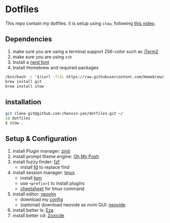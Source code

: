 # Dotfiles

This repo contain my dotfiles. it is setup using `stow`, following [this video](https://www.youtube.com/watch?v=y6XCebnB9gs).

## Dependencies

1. make sure you are using a terminal support 256-color such as [iTerm2](https://iterm2.com/index.html)
2. make sure you are using `zsh`
3. Install a [nerd font](https://www.nerdfonts.com)
4. Install Homebrew and required packages

```zsh
/bin/bash -c "$(curl -fsSL https://raw.githubusercontent.com/Homebrew/install/HEAD/install.sh)"
brew install git
brew install stow
```

## installation

```zsh
git clone git@github.com:chenxin-yan/dotfiles.git ~/
cd dotfiles
$ stow .
```

## Setup & Configuration

1. install Plugin manager: [zinit](https://github.com/zdharma-continuum/zinit)
2. install prompt theme engine: [Oh My Posh](https://ohmyposh.dev/docs/installation/macos)
3. install fuzzy finder: [fzf](https://github.com/junegunn/fzf)
   - install [fd](https://github.com/sharkdp/fd) to replace find
4. install session manager: [tmux](https://github.com/tmux/tmux)
   - install [tpm](https://github.com/tmux-plugins/tpm)
   - use `<prefix>I` to install plugins
   - [cheetsheet](https://tmuxcheatsheet.com) for tmux command
5. install editor: [neovim](https://neovim.io)
   - download my [config](https://github.com/chenxin-yan/nvim)
   - (optional) download neovide as nvim GUI: [neovide](https://neovide.dev)
6. install better ls: [Eza](https://github.com/eza-community/eza/blob/main/INSTALL.md)
7. install better cd: [Zoxicde](https://github.com/ajeetdsouza/zoxide)
